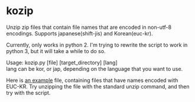 kozip
=====

Unzip zip files that contain file names that are encoded in non-utf-8 encodings. Supports japanese(shift-jis) and Korean(euc-kr).<br />


Currently, only works in python 2. I'm trying to rewrite the script to 
work in python 3, but it will take a while to do so.  

Usage: kozip.py [file] [target_directory] [lang]<br />
lang can be kor, or jap, depending on the language that you want to use.

Here is [an example](https://www.dropbox.com/s/t8wk3i4a386ia3t/test_files.zip "test_files.zip") file, containing files that have names encoded with EUC-KR. Try unzipping the file with the standard unzip command, and then try with the script. 